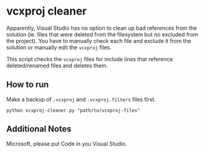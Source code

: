 # vcxproj cleaner

Apparently, Visual Studio has no option to clean up bad references from the solution (ie. files that were deleted from the filesystem but no excluded from the project). You have to manually check each file and exclude it from the solution or manually edit the `vcxproj` files.
 
This script checks the `vcxproj` files for include lines that reference deleted/renamed files and deletes them.

## How to run

Make a backup of `.vcxproj` and `.vcxproj.filters` files first.

```python vcxproj-cleaner.py "path/to/vcxproj-files"```

## Additional Notes

Microsoft, please put Code in you Visual Studio.